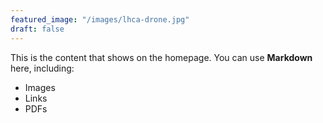 ```yaml
---
featured_image: "/images/lhca-drone.jpg"
draft: false
---
```


This is the content that shows on the homepage. You can use **Markdown** here, including:

- Images
- Links
- PDFs